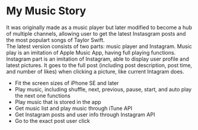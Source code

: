 # My Music Story
It was originally made as a music player but later modified to become a hub of multiple channels, allowing user to get the latest Instasgram posts and the most populart songs of Taylor Swift.
<br>
The latest version consists of two parts: music player and Instagram.
Music play is an imitation of Apple Music App, having full playing functions.
Instagram part is an imitation of Instagram, able to display user profile and latest pictures. It goes to the full post (including post description, post time, and number of likes) when clicking a picture, like current Intagram does.

<ul>
<li>Fit the screen sizes of iPhone SE and later</li>
<li>Play music, including shuffle, next, previous, pause, start, and auto play the next one functions</li>
<li>Play music that is stored in the app</li>
<li>Get music list and play music through iTune API</li>
<li>Get Instagram posts and user info through Instagram API</li>
<li>Go to the exact post user click</li>
</ul>


